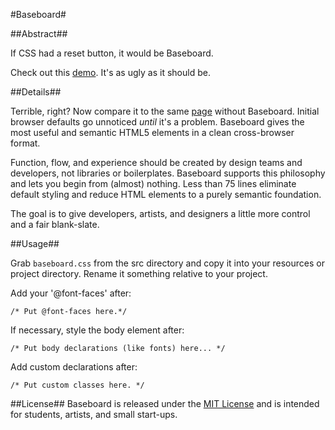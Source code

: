 #Baseboard#

##Abstract##

If CSS had a reset button, it would be Baseboard.

Check out this [demo](https://taylor-vann.github.io/baseboard). It's as ugly as it should be. 

##Details##

Terrible, right? Now compare it to the same [page](https://taylor-vann.github.io/baseboard/example/plank.html) without Baseboard. Initial browser defaults go unnoticed *until* it's a problem. Baseboard gives the most useful and semantic HTML5 elements in a clean cross-browser format.

Function, flow, and experience should be created by design teams and developers, not libraries or boilerplates. Baseboard supports this philosophy and lets you begin from (almost) nothing. Less than 75 lines eliminate default styling and reduce HTML elements to a purely semantic foundation.

The goal is to give developers, artists, and designers a little more control and a fair blank-slate.

##Usage##

Grab `baseboard.css` from the src directory and copy it into your resources or project directory. Rename it something relative to your project. 

Add your '@font-faces' after:

`/* Put @font-faces here.*/`

If necessary, style the body element after:

`/* Put body declarations (like fonts) here... */`

Add custom declarations after:

`/* Put custom classes here. */`

##License##
Baseboard is released under the [MIT License](https://opensource.org/licenses/MIT) and is intended for students, artists, and small start-ups.
